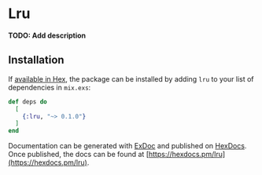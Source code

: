 # Lru

**TODO: Add description**

## Installation

If [available in Hex](https://hex.pm/docs/publish), the package can be installed
by adding `lru` to your list of dependencies in `mix.exs`:

```elixir
def deps do
  [
    {:lru, "~> 0.1.0"}
  ]
end
```

Documentation can be generated with [ExDoc](https://github.com/elixir-lang/ex_doc)
and published on [HexDocs](https://hexdocs.pm). Once published, the docs can
be found at [https://hexdocs.pm/lru](https://hexdocs.pm/lru).

